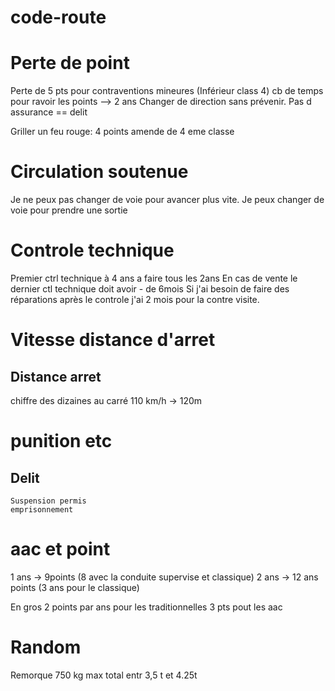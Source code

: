 # code-route

# Perte de point
Perte de 5 pts pour contraventions mineures (Inférieur class 4) cb de temps pour ravoir les points --> 2 ans
Changer de  direction sans prévenir.
Pas d assurance == delit

Griller un feu rouge: 4 points amende de 4 eme classe

# Circulation soutenue
Je ne peux pas changer de voie pour avancer plus vite. Je peux changer de voie pour prendre une sortie

# Controle technique
Premier ctrl technique à 4 ans a faire tous les 2ans
En cas de vente le dernier ctl technique doit avoir - de 6mois
Si j'ai besoin de faire des réparations après le controle j'ai 2 mois pour la contre visite.

# Vitesse distance d'arret
## Distance arret
chiffre des dizaines au carré
110 km/h -> 120m


# punition etc
## Delit
    Suspension permis
    emprisonnement

    
# aac et point
1 ans -> 9points (8 avec la conduite supervise et classique)
2 ans -> 12 ans points (3 ans pour le classique)

En gros 2 points par ans pour les traditionnelles 3 pts pout les aac

# Random
Remorque 750 kg max
total entr 3,5 t et 4.25t
